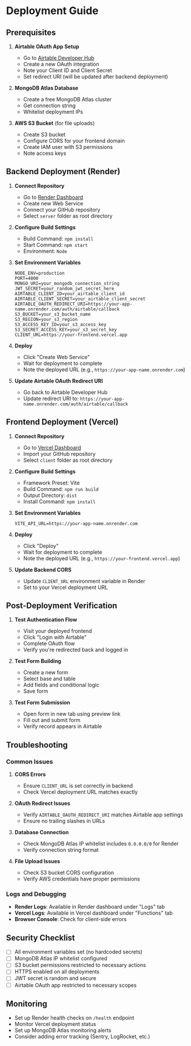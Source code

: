 # Deployment Guide

## Prerequisites

1. **Airtable OAuth App Setup**
   - Go to [Airtable Developer Hub](https://airtable.com/developers/web/api/oauth-reference)
   - Create a new OAuth integration
   - Note your Client ID and Client Secret
   - Set redirect URI (will be updated after backend deployment)

2. **MongoDB Atlas Database**
   - Create a free MongoDB Atlas cluster
   - Get connection string
   - Whitelist deployment IPs

3. **AWS S3 Bucket** (for file uploads)
   - Create S3 bucket
   - Configure CORS for your frontend domain
   - Create IAM user with S3 permissions
   - Note access keys

## Backend Deployment (Render)

1. **Connect Repository**
   - Go to [Render Dashboard](https://dashboard.render.com)
   - Create new Web Service
   - Connect your GitHub repository
   - Select `server` folder as root directory

2. **Configure Build Settings**
   - Build Command: `npm install`
   - Start Command: `npm start`
   - Environment: `Node`

3. **Set Environment Variables**
   ```
   NODE_ENV=production
   PORT=4000
   MONGO_URI=your_mongodb_connection_string
   JWT_SECRET=your_random_jwt_secret_here
   AIRTABLE_CLIENT_ID=your_airtable_client_id
   AIRTABLE_CLIENT_SECRET=your_airtable_client_secret
   AIRTABLE_OAUTH_REDIRECT_URI=https://your-app-name.onrender.com/auth/airtable/callback
   S3_BUCKET=your_s3_bucket_name
   S3_REGION=your_s3_region
   S3_ACCESS_KEY_ID=your_s3_access_key
   S3_SECRET_ACCESS_KEY=your_s3_secret_key
   CLIENT_URL=https://your-frontend.vercel.app
   ```

4. **Deploy**
   - Click "Create Web Service"
   - Wait for deployment to complete
   - Note the deployed URL (e.g., `https://your-app-name.onrender.com`)

5. **Update Airtable OAuth Redirect URI**
   - Go back to Airtable Developer Hub
   - Update redirect URI to: `https://your-app-name.onrender.com/auth/airtable/callback`

## Frontend Deployment (Vercel)

1. **Connect Repository**
   - Go to [Vercel Dashboard](https://vercel.com/dashboard)
   - Import your GitHub repository
   - Select `client` folder as root directory

2. **Configure Build Settings**
   - Framework Preset: Vite
   - Build Command: `npm run build`
   - Output Directory: `dist`
   - Install Command: `npm install`

3. **Set Environment Variables**
   ```
   VITE_API_URL=https://your-app-name.onrender.com
   ```

4. **Deploy**
   - Click "Deploy"
   - Wait for deployment to complete
   - Note the deployed URL (e.g., `https://your-frontend.vercel.app`)

5. **Update Backend CORS**
   - Update `CLIENT_URL` environment variable in Render
   - Set to your Vercel deployment URL

## Post-Deployment Verification

1. **Test Authentication Flow**
   - Visit your deployed frontend
   - Click "Login with Airtable"
   - Complete OAuth flow
   - Verify you're redirected back and logged in

2. **Test Form Building**
   - Create a new form
   - Select base and table
   - Add fields and conditional logic
   - Save form

3. **Test Form Submission**
   - Open form in new tab using preview link
   - Fill out and submit form
   - Verify record appears in Airtable

## Troubleshooting

### Common Issues

1. **CORS Errors**
   - Ensure `CLIENT_URL` is set correctly in backend
   - Check Vercel deployment URL matches exactly

2. **OAuth Redirect Issues**
   - Verify `AIRTABLE_OAUTH_REDIRECT_URI` matches Airtable app settings
   - Ensure no trailing slashes in URLs

3. **Database Connection**
   - Check MongoDB Atlas IP whitelist includes `0.0.0.0/0` for Render
   - Verify connection string format

4. **File Upload Issues**
   - Check S3 bucket CORS configuration
   - Verify AWS credentials have proper permissions

### Logs and Debugging

- **Render Logs**: Available in Render dashboard under "Logs" tab
- **Vercel Logs**: Available in Vercel dashboard under "Functions" tab
- **Browser Console**: Check for client-side errors

## Security Checklist

- [ ] All environment variables set (no hardcoded secrets)
- [ ] MongoDB Atlas IP whitelist configured
- [ ] S3 bucket permissions restricted to necessary actions
- [ ] HTTPS enabled on all deployments
- [ ] JWT secret is random and secure
- [ ] Airtable OAuth app restricted to necessary scopes

## Monitoring

- Set up Render health checks on `/health` endpoint
- Monitor Vercel deployment status
- Set up MongoDB Atlas monitoring alerts
- Consider adding error tracking (Sentry, LogRocket, etc.)